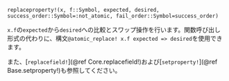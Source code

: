```
replaceproperty!(x, f::Symbol, expected, desired, success_order::Symbol=:not_atomic, fail_order::Symbol=success_order)
```

`x.f`の`expected`から`desired`への比較とスワップ操作を行います。関数呼び出し形式の代わりに、構文`@atomic_replace! x.f expected => desired`を使用できます。

また、[`replacefield!`](@ref Core.replacefield!)および[`setproperty!`](@ref Base.setproperty!)も参照してください。
